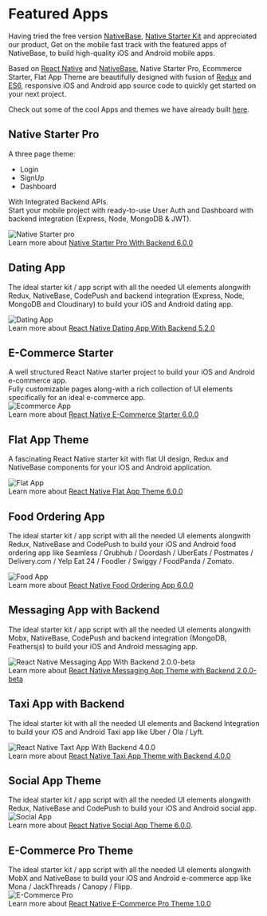 # Featured Apps

Having tried the free version [NativeBase](https://nativebase.io/), [Native Starter Kit](https://github.com/start-react/native-starter-kit) and appreciated our product,
Get on the mobile fast track with the featured apps of NativeBase, to build high-quality iOS and Android mobile apps.<br />

Based on [React Native](https://facebook.github.io/react-native/) and [NativeBase](https://nativebase.io/), Native Starter Pro, Ecommerce Starter, Flat App Theme are beautifully designed with fusion of [Redux](https://github.com/reactjs/react-redux) and [ES6](http://es6-features.org/#Constants), responsive iOS and Android app source code to quickly get started on your next project. <br />

Check out some of the cool Apps and themes we have already built [here](https://market.nativebase.io/). <br />

##  Native Starter Pro
A three page theme:
-	Login
-	SignUp
-	Dashboard

With Integrated Backend APIs. <br />
Start your mobile project with ready-to-use User Auth and Dashboard with backend integration (Express, Node, MongoDB & JWT). <br />

![Native Starter pro](https://market.nativebase.io/uploads/user/2016/11/30/43/44/xQrkcafIbrfAEJUx.gif) <br />
Learn more about [Native Starter Pro With Backend 6.0.0](https://market.nativebase.io/view/native-starter-pro-with-backend)<br />

## Dating App
The ideal starter kit / app script with all the needed UI elements alongwith Redux, NativeBase, CodePush and backend integration (Express, Node, MongoDB and Cloudinary) to build your iOS and Android dating app.

![Dating App](https://market.nativebase.io/uploads/user/2017/01/04/34/01/B3mfoJVT7R0VNNpY.gif) <br />
Learn more about [React Native Dating App With Backend 5.2.0](https://market.nativebase.io/view/react-native-dating-app-with-backend)

## E-Commerce Starter
A well structured React Native starter project to build your iOS and Android e-commerce app. <br />
Fully customizable pages along-with a rich collection of UI elements specifically for an ideal e-commerce app. <br />
 ![Ecommerce App](https://market.nativebase.io/uploads/user/2016/12/01/47/07/RLleZfo88Rq5TMoh.gif) <br />
 Learn more about [React Native E-Commerce Starter 6.0.0](https://market.nativebase.io/view/react-native-e-commerce-starter)

## Flat App Theme
A fascinating React Native starter kit with flat UI design, Redux and NativeBase components for your iOS and Android application. <br />

  ![Flat App](https://market.nativebase.io/uploads/user/2016/12/01/23/31/RtRoqmKAnW2cnUd7.gif) <br />
  Learn more about [React Native Flat App Theme 6.0.0](https://market.nativebase.io/view/react-native-flat-app-theme)

## Food Ordering App
The ideal starter kit / app script with all the needed UI elements alongwith Redux, NativeBase and CodePush to build your iOS and Android food ordering app like Seamless / Grubhub / Doordash / UberEats / Postmates / Delivery.com / Yelp Eat 24 / Foodler / Swiggy / FoodPanda / Zomato. <br />

  ![Food App](https://market.nativebase.io/uploads/user/2017/02/08/51/58/sJwsA341BNJ1owK5.gif) <br />
  Learn more about [React Native Food Ordering App 6.0.0](https://market.nativebase.io/view/react-native-food-ordering-app)

## Messaging App with Backend
The ideal starter kit / app script with all the needed UI elements alongwith Mobx, NativeBase, CodePush and backend integration (MongoDB, Feathersjs) to build your iOS and Android messaging app.<br />

  ![React Native Messaging App With Backend 2.0.0-beta](https://market.nativebase.io/uploads/user/2017/02/08/06/12/ZWJLHZo3lxYKzqOq.gif) <br />
  Learn more about [React Native Messaging App Theme with Backend 2.0.0-beta](https://market.nativebase.io/view/react-native-messaging-app-with-backend)

## Taxi App with Backend
The ideal starter kit with all the needed UI elements and Backend Integration to build your iOS and Android Taxi app like Uber / Ola / Lyft. <br />

  ![React Native Taxt App With Backend 4.0.0](https://market.nativebase.io/uploads/user/2016/12/27/46/39/MFZhXig5SsmyeSWL.gif) <br />
  Learn more about [React Native Taxi App Theme with Backend 4.0.0](https://market.nativebase.io/view/react-native-taxi-app-with-backend)

## Social App Theme
The ideal starter kit / app script with all the needed UI elements alongwith Redux, NativeBase and CodePush to build your iOS and Android social app. <br />
 ![Social App](https://market.nativebase.io/uploads/user/2016/12/26/06/54/3OtvwCt9QRMmpbL2.gif) <br />
 Learn more about [React Native Social App Theme 6.0.0](https://market.nativebase.io/view/react-native-social-app-theme). <br />

## E-Commerce Pro Theme
The ideal starter kit / app script with all the needed UI elements alongwith MobX and NativeBase to build your iOS and Android e-commerce app like Mona / JackThreads / Canopy / Flipp. <br />
 ![E-Commerce Pro](https://market.nativebase.io/uploads/user/2017/03/31/26/02/dk8SVkEOpDg0qLjT.gif) <br />
 Learn more about [React Native E-Commerce Pro Theme 1.0.0](https://market.nativebase.io/view/react-native-e-commerce-pro-theme)
